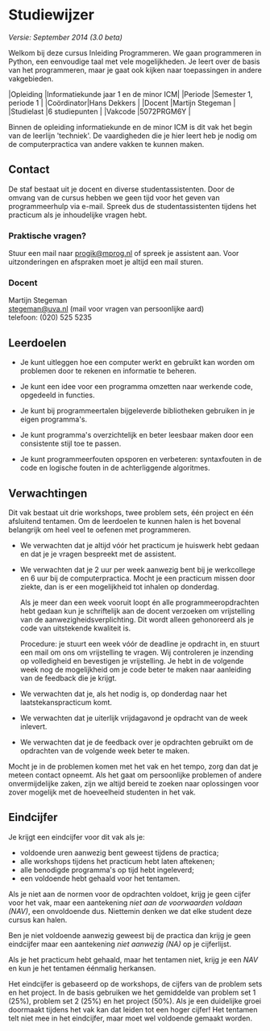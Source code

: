 # Studiewijzer

*Versie: September 2014 (3.0 beta)*

Welkom bij deze cursus Inleiding Programmeren. We gaan programmeren in Python,
een eenvoudige taal met vele mogelijkheden. Je leert over de basis van het
programmeren, maar je gaat ook kijken naar toepassingen in andere vakgebieden.

|Opleiding  |Informatiekunde jaar 1 en de minor ICM|
|Periode    |Semester 1, periode 1                 |
|Coördinator|Hans Dekkers                          |
|Docent     |Martijn Stegeman                      |
|Studielast |6 studiepunten                        |
|Vakcode    |5072PRGM6Y                            |

Binnen de opleiding informatiekunde en de minor ICM is dit vak het begin van de
leerlijn 'techniek'. De vaardigheden die je hier leert heb je nodig om de
computerpractica van andere vakken te kunnen maken.

## Contact

De staf bestaat uit je docent en diverse studentassistenten. Door de omvang van
de cursus hebben we geen tijd voor het geven van programmeerhulp via e-mail.
Spreek dus de studentassistenten tijdens het practicum als je inhoudelijke vragen hebt.

### Praktische vragen?

Stuur een mail naar <progik@mprog.nl> of spreek je assistent aan. Voor uitzonderingen en afspraken moet je altijd een mail sturen.

### Docent

Martijn Stegeman  
<stegeman@uva.nl> (mail voor vragen van persoonlijke aard)  
telefoon: (020) 525 5235

## Leerdoelen

* Je kunt uitleggen hoe een computer werkt en gebruikt kan worden om problemen
  door te rekenen en informatie te beheren.

* Je kunt een idee voor een programma omzetten naar werkende code, opgedeeld in
  functies.

* Je kunt bij programmeertalen bijgeleverde bibliotheken gebruiken in je eigen
  programma's.

* Je kunt programma's overzichtelijk en beter leesbaar maken door een
  consistente stijl toe te passen.

* Je kunt programmeerfouten opsporen en verbeteren: syntaxfouten in de code en
  logische fouten in de achterliggende algoritmes.

## Verwachtingen

Dit vak bestaat uit drie workshops, twee problem sets, één project en één
afsluitend tentamen. Om de leerdoelen te kunnen halen is het bovenal belangrijk
om heel veel te oefenen met programmeren.

* We verwachten dat je altijd vóór het practicum je huiswerk
  hebt gedaan en dat je je vragen bespreekt met de assistent.

* We verwachten dat je 2 uur per week aanwezig bent bij je werkcollege en 6 uur bij de computerpractica. Mocht je een practicum missen door ziekte, dan is er een mogelijkheid tot inhalen op donderdag.

  Als je meer dan een week vooruit loopt én alle programmeeropdrachten hebt
  gedaan kun je schriftelijk aan de docent verzoeken om vrijstelling van de
  aanwezigheidsverplichting. Dit wordt alleen gehonoreerd als je code van
  uitstekende kwaliteit is.
  
  Procedure: je stuurt een week vóór de deadline je opdracht in, en stuurt een mail om ons om vrijstelling te vragen. Wij controleren je inzending op volledigheid en bevestigen je vrijstelling. Je hebt in de volgende week nog de mogelijkheid om je code beter te maken naar aanleiding van de feedback die je krijgt.

* We verwachten dat je, als het nodig is, op donderdag naar het laatstekanspracticum komt.

* We verwachten dat je uiterlijk vrijdagavond je opdracht van de
  week inlevert.

* We verwachten dat je de feedback over je opdrachten gebruikt om de opdrachten
  van de volgende week beter te maken.

Mocht je in de problemen komen met het vak en het tempo, zorg dan dat je meteen
contact opneemt. Als het gaat om persoonlijke problemen of andere onvermijdelijke zaken, zijn we altijd bereid te zoeken naar oplossingen voor zover mogelijk met de hoeveelheid studenten in het vak.

## Eindcijfer

Je krijgt een eindcijfer voor dit vak als je:

* voldoende uren aanwezig bent geweest tijdens de practica;
* alle workshops tijdens het practicum hebt laten aftekenen;
* alle benodigde programma's op tijd hebt ingeleverd;
* een voldoende hebt gehaald voor het tentamen.

Als je niet aan de normen voor de opdrachten voldoet, krijg je geen cijfer voor
het vak, maar een aantekening *niet aan de voorwaarden voldaan (NAV)*, een
onvoldoende dus. Niettemin denken we dat elke student deze cursus kan halen.

Ben je niet voldoende aanwezig geweest bij de practica dan krijg je geen
eindcijfer maar een aantekening *niet aanwezig (NA)* op je cijferlijst.

Als je het practicum hebt gehaald, maar het tentamen niet, krijg je een *NAV*
en kun je het tentamen éénmalig herkansen.

Het eindcijfer is gebaseerd op de workshops, de cijfers van de problem sets en
het project. In de basis gebruiken we het gemiddelde van problem set 1 (25%),
problem set 2 (25%) en het project (50%). Als je een duidelijke groei doormaakt
tijdens het vak kan dat leiden tot een hoger cijfer! Het tentamen telt niet
mee in het eindcijfer, maar moet wel voldoende gemaakt worden.
